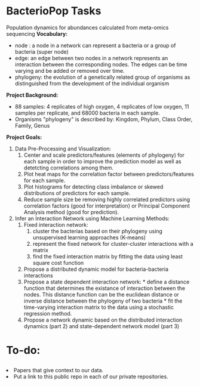 # BacterioPop Tasks
Population dynamics for abundances calculated from meta-omics sequencing
<b> Vocabulary: </b>
* node : a node in a network can represent a bacteria or a group of bacteria (super node)
* edge: an edge between two nodes in a network represents an interaction between the corresponding nodes. The edges can be time varying and be added or removed over time. 
* phylogeny: the evolution of a genetically related group of organisms as distinguished from the development of the individual organism

<b> Project Background:</b>
* 88 samples: 4 replicates of high oxygen, 4 replicates of low oxygen, 11 samples per replicate, and 68000 bacteria in each sample. 
* Organisms "phylogeny" is described by: Kingdom, Phylum, Class	Order, Family, Genus

<b> Project Goals: </b><ol>
<li>Data Pre-Processing and Visualization: <ol type = "1">
<li> Center and scale predictors/features (elements of phylogeny) for each sample in order to improve the prediction model as well as detetcting correlations among them. </li>
<li> Plot heat maps for the correlation factor between predictors/features for each sample. </li> 
<li> Plot histograms for detecting class imbalance or skewed distributions of predictors for each sample. </li> 
<li> Reduce sample size be removing highly correlated predictors using correlation factors (good for interpretation) or Principal Component Analysis method (good for prediction). </li> </ol>

<li> Infer an Interaction Network using Machine Learning Methods:<ol type = "1">
<li> Fixed interaction network:<ol>
    <li> cluster the bacterias based on their phylogeny using unsupervised learning approaches (K-means)
    <li> represent the fixed network for cluster-cluster interactions with a matrix
    <li> find the fixed interaction matrix by fitting the data using least square cost function </li> </ol>
<li> Propose a distributed dynamic model for bacteria-bacteria interactions </li> 
<li> Propose a state dependent interaction network:
    * define a distance function that determines the existance of interaction between the nodes. This distance function can be the euclidean distance or inverse distance between the phylogeny of two bacteria
    * fit the time-varying interaction matrix to the data using a stochastic regression method. </li> 
<li> Propose a network dynamic based on the distributed interaction dynamics (part 2) and state-dependent network model (part 3) </li></ol></ol>

# To-do: <ol type = "1">
<li> Papers that give context to our data. </li> 
<li> Put a link to this public repo in each of our private repositories. </li> 
</ol>
